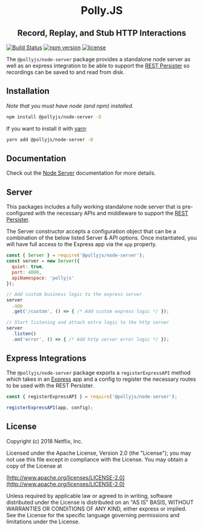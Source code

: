 <!-- <p align="center">
  <img alt="Polly.JS" width="480px" src="" />
</p> -->
<h1 align="center">Polly.JS</h1>
<h2 align="center">Record, Replay, and Stub HTTP Interactions</h2>

[![Build Status](https://travis-ci.com/Netflix/pollyjs.svg?branch=master)](https://travis-ci.com/Netflix/pollyjs)
[![npm version](https://badge.fury.io/js/%40pollyjs%2Fnode-server.svg)](https://badge.fury.io/js/%40pollyjs%2Fnode-server)
[![license](https://img.shields.io/github/license/Netflix/pollyjs.svg)](http://www.apache.org/licenses/LICENSE-2.0)

The `@pollyjs/node-server` package provides a standalone node server as well as
an express integration to be able to support the [REST Persister](https://netflix.github.io/pollyjs/#/persisters/rest) so recordings can be saved to
and read from disk.

## Installation

_Note that you must have node (and npm) installed._

```bash
npm install @pollyjs/node-server -D
```

If you want to install it with [yarn](https://yarnpkg.com):

```bash
yarn add @pollyjs/node-server -D
```

## Documentation

Check out the [Node Server](https://netflix.github.io/pollyjs/#/node-server/overview)
documentation for more details.

## Server

This packages includes a fully working standalone node server that is pre-configured
with the necessary APIs and middleware to support the [REST Persister](https://netflix.github.io/pollyjs/#/persisters/rest).

The Server constructor accepts a configuration object that can be a combination
of the below listed Server & API options. Once instantiated, you will have
full access to the Express app via the `app` property.

```js
const { Server } = require('@pollyjs/node-server');
const server = new Server({
  quiet: true,
  port: 4000,
  apiNamespace: 'pollyjs'
});

// Add custom business logic to the express server
server
  .app
  .get('/custom', () => { /* Add custom express logic */ });

// Start listening and attach extra logic to the http server
server
  .listen()
  .on('error', () => { /* Add http server error logic */ });
```

## Express Integrations

The `@pollyjs/node-server` package exports a `registerExpressAPI` method which
takes in an [Express](http://expressjs.com/) app and a config to register the
necessary routes to be used with the REST Persister.

```js
const { registerExpressAPI } = require('@pollyjs/node-server');

registerExpressAPI(app, config);
```

## License

Copyright (c) 2018 Netflix, Inc.

Licensed under the Apache License, Version 2.0 (the "License"); you may not use this file except in compliance with the License. You may obtain a copy of the License at

[http://www.apache.org/licenses/LICENSE-2.0](http://www.apache.org/licenses/LICENSE-2.0)

Unless required by applicable law or agreed to in writing, software distributed under the License is distributed on an "AS IS" BASIS, WITHOUT WARRANTIES OR CONDITIONS OF ANY KIND, either express or implied. See the License for the specific language governing permissions and limitations under the License.
